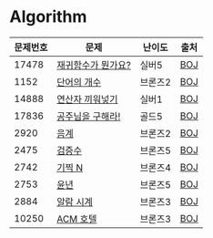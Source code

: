 # Algorithm

|문제번호|문제|난이도|출처|
| ------ | ------ | ------ | ------ |
|17478| [재귀함수가 뭔가요?](BoJ/2023-03-16)   |실버5| [BOJ](https://www.acmicpc.net/problem/17478) |
|1152| [단어의 개수](BoJ/2023-04-14)   |브론즈2| [BOJ](https://www.acmicpc.net/problem/1152) |
|14888| [연산자 끼워넣기](BoJ/2023-04-14)   |실버1| [BOJ](https://www.acmicpc.net/problem/14888) |
|17836| [공주님을 구해라!](BoJ/2023-04-17)   |골드5| [BOJ](https://www.acmicpc.net/problem/17836) |
|2920| [음계](BoJ/2023-04-21)   |브론즈2| [BOJ](https://www.acmicpc.net/problem/2920) |
|2475| [검증수](BoJ/2023-06-03)   |브론즈5| [BOJ](https://www.acmicpc.net/problem/2475) |
|2742| [기찍 N](BoJ/2023-06-03)   |브론즈4| [BOJ](https://www.acmicpc.net/problem/2742) |
|2753| [윤년](BoJ/2023-06-03)   |브론즈5| [BOJ](https://www.acmicpc.net/problem/2753) |
|2884| [알람 시계](BoJ/2023-06-03)   |브론즈3| [BOJ](https://www.acmicpc.net/problem/2884) |
|10250| [ACM 호텔](BoJ/2023-07-02)   |브론즈3| [BOJ](https://www.acmicpc.net/problem/10250) |
